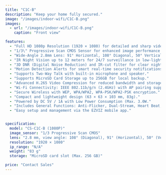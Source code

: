 ```yaml
---
title: "C1C-B"
description: "Keep your home fully secured."
image: "/images/indoor-wifi/C1C-B.png"
images:
  - url: "/images/indoor-wifi/C1C-B.png"
    caption: "Front view"

features:
  - "Full HD 1080p Resolution (1920 × 1080) for detailed and sharp video monitoring."
  - "1/3\" Progressive Scan CMOS Sensor for enhanced image performance."
  - "Wide-Angle 2.8mm Lens: 91° Horizontal, 108° Diagonal, 50° Vertical View."
  - "IR Night Vision up to 12 meters for 24/7 surveillance in low-light conditions."
  - "3D DNR (Digital Noise Reduction) and IR-cut filter for clear night and day imaging."
  - "Motion Detection Alerts for smart real-time security notifications."
  - "Supports Two-Way Talk with built-in microphone and speaker."
  - "Supports MicroSD Card Storage up to 256GB for local backup."
  - "Advanced H.265 Video Compression for reduced bandwidth and storage usage."
  - "Wi-Fi Connectivity: IEEE 802.11b/g/n (2.4GHz) with AP pairing support."
  - "Secure Wireless with WEP, WPA/WPA2, WPA-PSK/WPA2-PSK encryption."
  - "Compact and lightweight design (63 × 63 × 103 mm, 83g)."
  - "Powered by DC 5V / 1A with Low Power Consumption (Max. 3.0W."
  - "Includes General Functions: Anti-Flicker, Dual-Stream, Heart Beat, Password Protection, Mirror Image, and Watermark."
  - "Easy setup and management via the EZVIZ mobile app."


specification:
  model: "CS-C1C-B (1080P)"
  image_sensor: "1/3 Progressive Scan CMOS"
  lens: "2.8 mm, view angle: 108° (Diagonal), 91° (Horizontal), 50° (Vertical)"
  resolution: "1920 × 1080"
  ip_range: "N/A"
  weight: "83 g"
  storage: "MicroSD card slot (Max. 256 GB)"

price: "Contact Sales"
---
```

